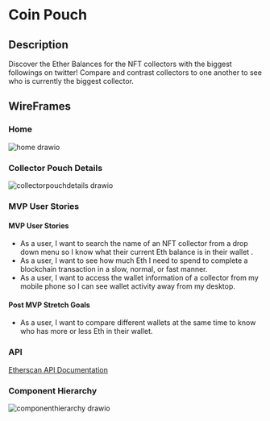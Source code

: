 # Coin Pouch

## Description

Discover the Ether Balances for the NFT collectors with the biggest followings on twitter! Compare and contrast collectors to one another to see who is currently the biggest collector. 

## WireFrames

### Home
![home drawio](https://user-images.githubusercontent.com/98079271/156453985-975c2212-eddb-4b10-ae47-5798ac685121.png)

### Collector Pouch Details
![collectorpouchdetails drawio](https://user-images.githubusercontent.com/98079271/156454160-13a496cd-092d-455e-a95b-817d22adff50.png)

### MVP User Stories

#### MVP User Stories
- As a user, I want to search the name of an NFT collector from a drop down menu so I know what their current Eth balance is in their wallet .
- As a user, I want to see how much Eth I need to spend to complete a blockchain transaction in a slow, normal, or fast manner.
- As a user, I want to access the wallet information of a collector from my mobile phone so I can see wallet activity away from my desktop.

#### Post MVP Stretch Goals
- As a user, I want to compare different wallets at the same time to know who has more or less Eth in their wallet.



### API
[Etherscan API Documentation](https://docs.etherscan.io/)

### Component Hierarchy
![componenthierarchy drawio](https://user-images.githubusercontent.com/98079271/156454215-07badfb8-b9d3-48bd-8ec9-5a3cec5bd319.png)